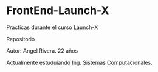 # FrontEnd-Launch-X
Practicas durante el curso Launch-X


Repositorio

Autor: Angel Rivera.
22 años

Actualmente estuduiando Ing. Sistemas Computacionales.
